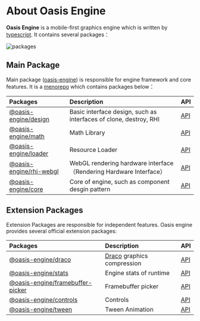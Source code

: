 # About Oasis Engine

**Oasis Engine** is a mobile-first graphics engine which is written by [typescript](https://www.typescriptlang.org/). It contains several packages：

![packages](https://gw.alipayobjects.com/mdn/rms_d27172/afts/img/A*D7G8RIWSLqQAAAAAAAAAAAAAARQnAQ)

## Main Package

Main package ([oasis-engine](https://www.npmjs.com/package/oasis-engine)) is responsible for engine framework and core features. It is a [menorepo](https://www.perforce.com/blog/vcs/what-monorepo) which contains packages below：

| Packages | Description | API |
|:--|:--|--|
|[@oasis-engine/design](https://www.npmjs.com/package/@oasis-engine/design)| Basic interface design, such as interfaces of clone, destroy, RHI |[API](${book.api}modules/design.html)|
|[@oasis-engine/math](https://www.npmjs.com/package/@oasis-engine/math)| Math Library |[API](${book.api}modules/modules/math.html)|
|[@oasis-engine/loader](https://www.npmjs.com/package/@oasis-engine/loader)| Resource Loader |[API](${book.api}modules/loader.html)|
|[@oasis-engine/rhi-webgl](https://www.npmjs.com/package/@oasis-engine/rhi-webgl)| WebGL rendering hardware interface（Rendering Hardware Interface）|[API]({{baok.api}}modules/rhi_webgl.html)|
|[@oasis-engine/core](https://www.npmjs.com/package/@oasis-engine/core)| Core of engine, such as component desgin pattern |[API](${book.api}modules/core.html)|


## Extension Packages

Extension Packages are responsible for independent features. Oasis engine provides several official extension packages:

| Packages | Description | API |
|:--|:--|:--|
|[@oasis-engine/draco](https://www.npmjs.com/package/@oasis-engine/draco)| [Draco](https://google.github.io/draco/) graphics compression|[API](${book.api}modules/draco.html)|
|[@oasis-engine/stats](https://www.npmjs.com/package/@oasis-engine/stats)| Engine stats of runtime |[API](${book.api}modules/stats.html)|
|[@oasis-engine/framebuffer-picker](https://www.npmjs.com/package/@oasis-engine/framebuffer-picker)| Framebuffer picker |[API](${book.api}modules/framebuffer_picker.html)|
|[@oasis-engine/controls](https://www.npmjs.com/package/@oasis-engine/controls)| Controls |[API](${book.api}modules/controls.html)|
|[@oasis-engine/tween](https://www.npmjs.com/package/@oasis-engine/tween)| Tween Animation |[API]({{baok.api}}modules/tween.html)|